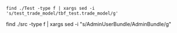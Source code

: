 ```
find ./Test -type f | xargs sed -i 's/test_trade_model/tbf_test.trade_model/g'
```

find ./src -type f | xargs sed -i "s/AdminUserBundle/AdminBundle/g"
